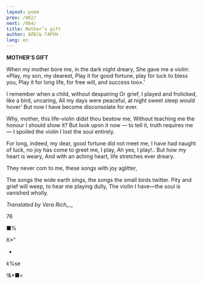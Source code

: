 ```yaml
---
layout: poem
prev: /062/
next: /064/
title: Mother’s gift
author: АЛЕСЬ ГАРУН
lang: en
---
```



 
**MOTHER'S GIFT**

When my mother bore me, in the dark night dreary, She gave me a violin: «Play, my son, my dearest, Play it for good fortune, play for luck to bless you, Play it for long life, for free will, and success too».'

I remember when a child, without despairing Or grief, I played and frolicked, like a bird, uncaring, All my days were peaceful, at night sweet sleep would hover' But now I have become disconsolate for ever.

Why, mother, this life-violin didst thou bestow me, Without teaching me the honour I should show it? But look upon it now — to tell it, truth requires me — I spoiled the violin I lost the soul entirely.

For long, indeed, my dear, good fortune did not meet me, I have had naught of luck, no joy has come to greet me, I play, Ah yes, I play!.. But how my heart is weary, And with an aching heart, life stretches ever dreary.

They never com to me, these songs with joy aglitter,

The songs the wide earth sings, the songs the small birds twitter. Pity and grief will weep, to hear me playing dully, The violin I have—the soul is vanished wholly.

_Translated by Vera Rich__._

76

  

■%

К*”

*

k%se

!&*■<

  

